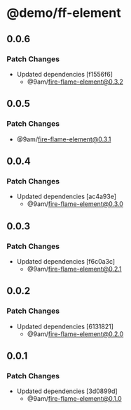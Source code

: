# @demo/ff-element

## 0.0.6

### Patch Changes

-   Updated dependencies [f1556f6]
    -   @9am/fire-flame-element@0.3.2

## 0.0.5

### Patch Changes

-   @9am/fire-flame-element@0.3.1

## 0.0.4

### Patch Changes

-   Updated dependencies [ac4a93e]
    -   @9am/fire-flame-element@0.3.0

## 0.0.3

### Patch Changes

-   Updated dependencies [f6c0a3c]
    -   @9am/fire-flame-element@0.2.1

## 0.0.2

### Patch Changes

-   Updated dependencies [6131821]
    -   @9am/fire-flame-element@0.2.0

## 0.0.1

### Patch Changes

-   Updated dependencies [3d0899d]
    -   @9am/fire-flame-element@0.1.0
